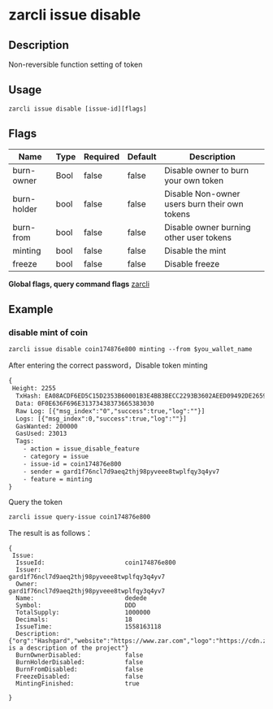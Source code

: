 # zarcli issue disable

## Description

Non-reversible function setting of token

## Usage

```shell
zarcli issue disable [issue-id][flags]
```

## Flags

| Name          | Type| Required  | Default| Description                               |
| ------------- | ---- | -------- | ------ | --------------------------------------- |
| burn-owner  | Bool | false   | false  | Disable owner to burn your own token|
| burn-holder | bool | false  | false  | Disable Non-owner users burn their own tokens|
| burn-from   | bool | false   | false  | Disable owner burning other user tokens|
| minting     | bool | false   | false  | Disable the mint              |
| freeze      | bool | false | false  | Disable freeze          |

**Global flags, query command flags** [zarcli](../README.md)

## Example

### disable mint of coin

```shell
zarcli issue disable coin174876e800 minting --from $you_wallet_name
```

After entering the correct password，Disable token minting

```txt
{
 Height: 2255
  TxHash: EA08ACDF6ED5C15D2353B60001B3E4BB3BECC2293B3602AEED09492DE2659E50
  Data: 0F0E636F696E31373438373665383030
  Raw Log: [{"msg_index":"0","success":true,"log":""}]
  Logs: [{"msg_index":0,"success":true,"log":""}]
  GasWanted: 200000
  GasUsed: 23013
  Tags:
    - action = issue_disable_feature
    - category = issue
    - issue-id = coin174876e800
    - sender = gard1f76ncl7d9aeq2thj98pyveee8twplfqy3q4yv7
    - feature = minting
}
```

Query the token

```shell
zarcli issue query-issue coin174876e800
```

The result is as follows：

```shell
{
 Issue:
  IssueId:          			coin174876e800
  Issuer:           			gard1f76ncl7d9aeq2thj98pyveee8twplfqy3q4yv7
  Owner:           				gard1f76ncl7d9aeq2thj98pyveee8twplfqy3q4yv7
  Name:             			dedede
  Symbol:    	    			DDD
  TotalSupply:      			1000000
  Decimals:         			18
  IssueTime:					1558163118
  Description:	    			{"org":"Hashgard","website":"https://www.zar.com","logo":"https://cdn.zar.com/static/logo.2d949f3d.png","intro":"This is a description of the project"}
  BurnOwnerDisabled:  			false
  BurnHolderDisabled:  			false
  BurnFromDisabled:  			false
  FreezeDisabled:  				false
  MintingFinished:  			true

}
```
